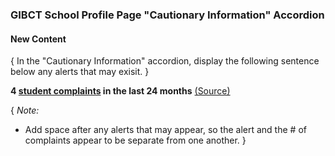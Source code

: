 ### GIBCT School Profile Page "Cautionary Information" Accordion

#### New Content

{ In the "Cautionary Information" accordion, display the following sentence below any alerts that may exisit. }

**4 [student complaints]() in the last 24 months** [(Source)]()  

{ *Note:* 
* Add space after any alerts that may appear, so the alert and the # of complaints appear to be separate from one another. }


